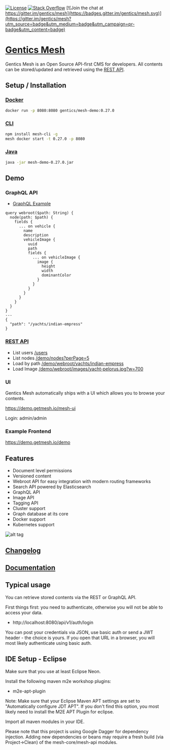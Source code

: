 [![License](http://img.shields.io/:license-apache-brightgreen.svg)](http://www.apache.org/licenses/LICENSE-2.0.html)
[![Stack Overflow](http://img.shields.io/:stack%20overflow-genticsmesh-brightgreen.svg)](http://stackoverflow.com/questions/tagged/gentics-mesh)
[![Join the chat at https://gitter.im/gentics/mesh](https://badges.gitter.im/gentics/mesh.svg)](https://gitter.im/gentics/mesh?utm_source=badge&utm_medium=badge&utm_campaign=pr-badge&utm_content=badge)

# [Gentics Mesh](https://getmesh.io)

Gentics Mesh is an Open Source API-first CMS for developers. All contents can be stored/updated and retrieved using the [REST API](https://getmesh.io/docs/beta/raml/).

## Setup / Installation

### [Docker](https://getmesh.io/docs/administration-guide/#_run_with_docker)

```bash
docker run -p 8080:8080 gentics/mesh-demo:0.27.0
```

### [CLI](https://getmesh.io/docs/cli)

```bash
npm install mesh-cli -g
mesh docker start -t 0.27.0 -p 8080
```

### [Java](https://getmesh.io/docs/administration-guide/#_run_with_jar_file)

```bash
java -jar mesh-demo-0.27.0.jar
```

## Demo

### GraphQL API

* [GraphQL Example](https://demo.getmesh.io/api/v1/demo/graphql/browser/#query=query%20webroot(%24path%3A%20String)%20%7B%0A%20%20node(path%3A%20%24path)%20%7B%0A%20%20%20%20fields%20%7B%0A%20%20%20%20%20%20...%20on%20vehicle%20%7B%0A%20%20%20%20%20%20%20%20name%0A%20%20%20%20%20%20%20%20description%0A%20%20%20%20%20%20%20%20vehicleImage%20%7B%0A%20%20%20%20%20%20%20%20%20%20uuid%0A%20%20%20%20%20%20%20%20%20%20path%0A%20%20%20%20%20%20%20%20%20%20fields%20%7B%0A%20%20%20%20%20%20%20%20%20%20%20%20...%20on%20vehicleImage%20%7B%0A%20%20%20%20%20%20%20%20%20%20%20%20%20%20image%20%7B%0A%20%20%20%20%20%20%20%20%20%20%20%20%20%20%20%20height%0A%20%20%20%20%20%20%20%20%20%20%20%20%20%20%20%20width%0A%20%20%20%20%20%20%20%20%20%20%20%20%20%20%20%20dominantColor%0A%20%20%20%20%20%20%20%20%20%20%20%20%20%20%7D%0A%20%20%20%20%20%20%20%20%20%20%20%20%7D%0A%20%20%20%20%20%20%20%20%20%20%7D%0A%20%20%20%20%20%20%20%20%7D%0A%20%20%20%20%20%20%7D%0A%20%20%20%20%7D%0A%20%20%7D%0A%7D%0A)

```
query webroot($path: String) {
  node(path: $path) {
    fields {
      ... on vehicle {
        name
        description
        vehicleImage {
          uuid
          path
          fields {
            ... on vehicleImage {
              image {
                height
                width
                dominantColor
              }
            }
          }
        }
      }
    }
  }
}
---
{
  "path": "/yachts/indian-empress"
}
```

### [REST API](https://getmesh.io/docs/api/)

* List users [/users](https://demo.getmesh.io/api/v1/users)
* List nodes [/demo/nodes?perPage=5](https://demo.getmesh.io/api/v1/demo/nodes?perPage=5)
* Load by path [/demo/webroot/yachts/indian-empress](https://demo.getmesh.io/api/v1/demo/webroot/yachts/indian-empress)
* Load Image [/demo/webroot/images/yacht-pelorus.jpg?w=700](https://demo.getmesh.io/api/v1/demo/webroot/images/yacht-pelorus.jpg?w=700)

### UI

Gentics Mesh automatically ships with a UI which allows you to browse your contents.

https://demo.getmesh.io/mesh-ui

Login: admin/admin

### Example Frontend

https://demo.getmesh.io/demo

## Features

* Document level permissions
* Versioned content
* Webroot API for easy integration with modern routing frameworks
* Search API powered by Elasticsearch
* GraphQL API
* Image API
* Tagging API
* Cluster support
* Graph database at its core
* Docker support
* Kubernetes support

![alt tag](https://getmesh.io/assets/mesh-heroimg.png)

## [Changelog](https://getmesh.io/docs/changelog)

## [Documentation](https://getmesh.io/docs)

## Typical usage

You can retrieve stored contents via the REST or GraphQL API.

First things first: you need to authenticate, otherwise you will not be able to access your data.

* http://localhost:8080/api/v1/auth/login

You can post your credentials via JSON, use basic auth or send a JWT header - the choice is yours. If you open that URL in a browser, you will most likely authenticate using basic auth.


## IDE Setup - Eclipse

Make sure that you use at least Eclipse Neon.

Install the following maven m2e workshop plugins:

  * m2e-apt-plugin

Note: Make sure that your Eclipse Maven APT settings are set to "Automatically configure JDT APT". 
If you don't find this option, you most likely need to install the M2E APT Plugin for eclipse.

Import all maven modules in your IDE.

Please note that this project is using Google Dagger for dependency injection. Adding new dependencies or beans may require a fresh build (via Project->Clean) of the mesh-core/mesh-api modules.
